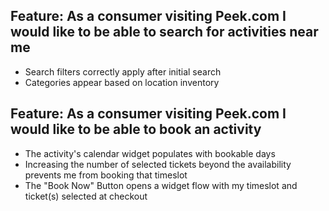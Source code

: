 ## Feature: As a consumer visiting Peek.com I would like to be able to search for activities near me

* Search filters correctly apply after initial search
* Categories appear based on location inventory

## Feature: As a consumer visiting Peek.com I would like to be able to book an activity

* The activity's calendar widget populates with bookable days
* Increasing the number of selected tickets beyond the availability prevents me from booking that timeslot
* The "Book Now" Button opens a widget flow with my timeslot and ticket(s) selected at checkout

